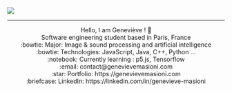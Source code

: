 <img src="https://github.com/GenevieveMasioni/about-me/master/Genevieve Masioni.jpg"/>
 <hr></hr>
<p align="center">
    Hello, I am Geneviève ! 👋 <br>
    Software engineering student based in Paris, France <br>
    :bowtie: Major: Image & sound processing and artificial intelligence <br>
    :bowtie: Technologies: JavaScript, Java, C++, Python ... <br>
    :notebook: Currently learning : p5.js, Tensorflow <br>
    :email:	contact@genevievemasioni.com <br>
    :star: Portfolio: https://genevievemasioni.com <br>
    :briefcase: LinkedIn: https://linkedin.com/in/genevieve-masioni <br>
</p>
